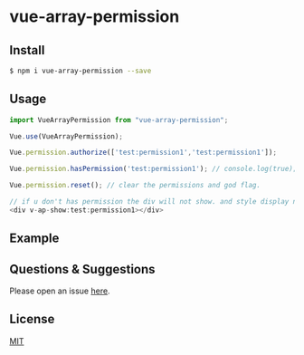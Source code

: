 # vue-array-permission

## Install

```bash
$ npm i vue-array-permission --save
```

## Usage

```js
import VueArrayPermission from "vue-array-permission";

Vue.use(VueArrayPermission);

Vue.permission.authorize(['test:permission1','test:permission1']);

Vue.permission.hasPermission('test:permission1'); // console.log(true);

Vue.permission.reset(); // clear the permissions and god flag.

// if u don't has permission the div will not show. and style display none.
<div v-ap-show:test:permission1></div>
````

## Example

<!-- example here -->

## Questions & Suggestions

Please open an issue [here](https://github.com/tedyuen/vue-array-permission/issues).

## License

[MIT](LICENSE)